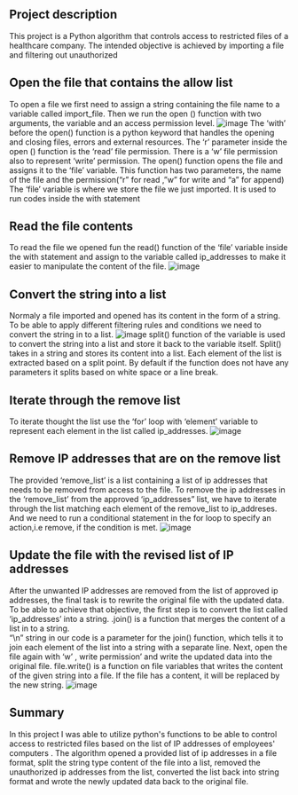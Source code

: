 ## Project description
This project is a Python algorithm that controls access to restricted files of a healthcare company. The intended objective is achieved by importing a file and filtering out unauthorized

## Open the file that contains the allow list
To open a file we first need to assign a string containing the file name to a variable called import_file. Then we run the open () function with two arguments, the variable and an access permission level. 
![image](https://github.com/user-attachments/assets/b57df70f-613e-46a6-aa5c-1c6f82b0f731)
The ‘with’ before the open() function is a python keyword that handles the opening and closing files, errors and external resources.
The ‘r’ parameter inside the open () function is the ‘read’ file permission. There is a ‘w’ file permission also to represent ‘write’ permission.
The open() function opens the file and assigns it to the ‘file’ variable. This function has two parameters, the name of the file and the permission(“r” for read ,”w” for write and “a” for append)
The ‘file’ variable is where we store the file we just imported. It is used to run codes inside the with statement

## Read the file contents
To read the file we opened fun the read() function of the ‘file’ variable inside the with statement and assign to the variable called ip_addresses to make it easier to manipulate the content of the file.
![image](https://github.com/user-attachments/assets/49fdf1f9-ee9a-4012-9f12-6ea0dac3ee7b)

## Convert the string into a list
Normaly a file imported and opened has its content in the form of a string. To be able to apply different filtering rules and conditions we need to convert the string in to a list.
![image](https://github.com/user-attachments/assets/2371f8d3-e724-4bc6-b9e1-2965ffcfb500)
split() function of the variable is used to convert the string into a list and store it back to the variable itself.  Split() takes in a string and stores its content into a list. Each element of the list is extracted based on a split point. By default if the function does not have any parameters it splits based on white space or a line break.

## Iterate through the remove list
To iterate thought the list use the ‘for’ loop with ‘element’ variable to represent each element in the list called ip_addresses.
![image](https://github.com/user-attachments/assets/c7453c7c-9f24-4ed9-bdc7-f4cc1c17517a)

## Remove IP addresses that are on the remove list
The provided  ‘remove_list’ is a list containing a list of ip addresses that needs to be removed from access to the file. To remove the ip addresses in the ‘remove_list’ from the approved  ‘ip_addresses” list, we have to iterate through the list matching each element of the remove_list to ip_addreses. And we need to run a conditional statement in the for loop to specify an action,i.e remove, if the condition is met.
![image](https://github.com/user-attachments/assets/9744eddf-e8e2-47bd-b3eb-1ebca4e5b128)

## Update the file with the revised list of IP addresses 
After the unwanted IP addresses are removed from the list of approved ip addresses, the final task is to rewrite the original file with the updated data. To be able to achieve that objective, the first step is to convert the list called ‘ip_addresses’ into a string.
.join() is a function that merges the content of a list in to a string.  
“\n” string in our code is a parameter for the join() function, which tells it to join each element of the list into a string with a separate line.
Next, open the file again with ‘w’ , write permission’ and write the updated data into the original file.
file.write() is a function on file variables that writes the content of the given string into a file. If the file has a content, it will be replaced by the new string.
![image](https://github.com/user-attachments/assets/e1f45b01-286c-46f0-9193-971f8fd71871)

## Summary
In this project I was able to utilize python's functions to be able to control access to restricted files based on the list of IP addresses of employees' computers . The algorithm opened a provided list of ip addresses in a file format, split the string type content of the file into a list, removed the unauthorized ip addresses from the list, converted the list back into string format and wrote the newly updated data back to the original file.


